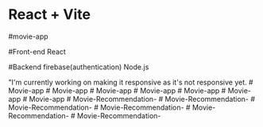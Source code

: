 # React + Vite
#movie-app

#Front-end
React

#Backend
firebase(authentication) Node.js 


"I'm currently working on making it responsive as it's not responsive yet.
#   M o v i e - a p p  
 #   M o v i e - a p p  
 #   M o v i e - a p p  
 #   M o v i e - a p p  
 #   M o v i e - a p p  
 #   M o v i e - a p p  
 #   M o v i e - a p p  
 #   M o v i e - R e c o m m e n d a t i o n -  
 #   M o v i e - R e c o m m e n d a t i o n -  
 #   M o v i e - R e c o m m e n d a t i o n -  
 #   M o v i e - R e c o m m e n d a t i o n -  
 #   M o v i e - R e c o m m e n d a t i o n -  
 #   M o v i e - R e c o m m e n d a t i o n -  
 